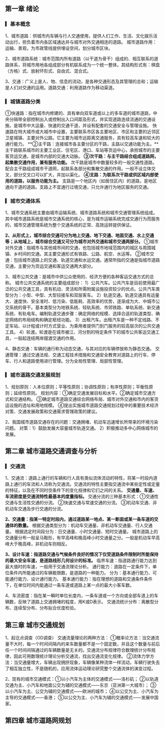 ## 第一章  绪论

### ▎基本概念

1、城市道路：供城市内车辆与行人交通使用，提供人们工作、生活、文化娱乐活动出行，担负着市内各区域通达并与城市对外交通相连的道路。
城市道路作用：运输、景观，为市政管线提供埋设空间，划分城市区块。

2、城市道路系统：城市范围内所有道路（以干道为骨干）组成的、相互联系的道路体系，将城市用地各组成部分有机联系成为一个统一整体。其结构形式有：棋盘（方格）式、放射环形式、自由式、混合式。

3、交通：广义上是人、物、信息的流动，是各种交通形态及其管理的总和；运输是人们对交通的运用。道路交通：利用道路作为移动渠道。

### ▎城镇道路分类

①快速路：指在城市内修建的、具有单向双车道或以上的多车道的城市道路，中央分隔带全部控制出入或控制出入口间距及形式，并实现道路连续流通的交通设施，是城市中大运量、快速的交通干道，并设有配套的交通安全与管理设施。
快速路在特大城市或大城市中设置，主要联系市区各主要地区、市区和主要的近邻区卫星城镇、主要对外公路。它主要为城市远距离交通服务，具有较高车速和较大的通行能力。
**②主干路：连接城市各主要分区的干路，主路以交通功能为主。**主干路联系城市的主要工业区、住宅区、港口、车站等货运中心，承担城市的主要客货运交通，是城市内部的交通大动脉。
**③次干路：与主干路结合组成道路网，起集散交通作用，兼有服务功能。**
次干路是城市中数量较多的一般交通性道路。配合主干路组成城市干道网，起联系各部分和集散交通的作用。一般不设立体交叉，部分交叉口可以扩大，并加以渠化。
**④支路：为联系次干路或供区域内部使用的道路，以服务功能为主。**
支路是一个地区内（如居住区内）的道路，是地区通向干道的道路。支路上不宜通行过境交通，只允许通行为地区服务的交通。

### ▎城市交通体系

1、城市交通系统主要由城市运输系统、城市道路系统和城市交通管理系统组成。其中城市道路系统是城市交通系统的核心，是为城市运输系统完成交通行为而服务的，城市交通管理系统为整个交通系统的正常、高效运转提供保证。

**2、从形式上，城市综合交通可分为地上交通、地下交通、地面交通、水上交通等；从地域上，城市综合交通又可分为城市对外交通和城市交通两部分。**
①城市对外交通：指城市与其他城市间的交通，也包括城市地域范围内的城区与周围城镇、乡村间的交通。其主要交通形式有铁路、公路、航空、水运等。
②城市交通：包括城市道路上的交通、轨道交通和水运交通。通常所指的交通是指城市道路交通，主要分为货运交通和客运交通两大部分。

3、城市公共交通：是城市中供公众使用的、经济方便的各种客运交通方式的总称。
城市公共交通系统的主要组成部分：
1）公共汽车。公共汽车是目前使用最广泛的公共交通工具，具有机动、灵活和所需附属设施投资较少的优点。公共汽车类型分为：小型、中型、大型铰接车和双层客车。
2）轨道交通。轨道交通具有运量大、速度快、安全准时、低污染、低能耗、高效率的优势，逐渐成为大、中城市公交系统的骨干。基本类型分为地铁系统、轻轨系统、市郊铁路、单轨系统、新交通系统、有轨电车。编制轨道交通步骤：确定网络的规模、选择合适的轨道类型、确定网络的布局结构和确定枢纽功能。
3）出租汽车。出租汽车是一种不定线路、不定车站、以计程或计时方式营业、为乘用者提供门到门服务的较高层次的公共交通工具。
4）轮渡。轮渡是在城市被江、河分割的特定条件下的城市公共客运交通工具，一般起连结两岸摆渡交通的作用。

4、静态交通：车辆的通行称为动态交通，与其对应的车辆停放称为静态交通。
交通管理：通过交通法规、交通工程技术措施和交通安全教育对道路上的行车、停车、行人和道路使用进行管理。分为全局性管理、局部性管理。

### ▎城市道路交通发展规划

1、规划原则：人本位原则；平等性原则；协调性原则；有序性原则；平衡性原则；延续性原则。
规划内容：①确定交通发展目标和水平。②确定城市交通方式和交通结构。
③确定城市道路交通综合网络布局、城市对外交通和市内的客货运设施的选址和用地规模。
④提出实施城市道路交通规划过程中的重要技术经济对策、交通发展政策和交通需求管理政策的建议。

2、我国城市道路交通存在的问题：交通拥堵、机动车迅速增长所带来的环境污染问题。
对策：1）鼓励发展大容量城市轨道交通。            2）积极推动多中心网络城市的发展。

## 第二章  城市道路交通调查与分析

### ▎交通流

1、交通流：道路上通行的车辆和行人具有类似流体流动的特性，将某一时段内道路上通行的车流和人流称为交通流。交通流的特性主要指交通流中某些定性或定量的特征，以及在不同时空条件下的变化规律和它们之间的关系。
**交通量、车速、车流密度是交通流特性最基本的度量指标。**
交通分流的三种基本形式：①交通性交通与生活性交通的分流。
②快速交通与常速交通的分流。
③机动车交通、非机动车交通及步行交通的分流。

**2、交通量：指某一特定时段内，通过道路某一地点、某一断面或某一条车道的交通体的数量。**
根据交通类型分为：机动车交通量、非机动车交通量、行人交通量。
根据选定时间段分为：日交通量、小时交通量、短时交通量。
城市道路上的交通量分布一般呈马鞍形，有早高峰和晚高峰小时交通量之分。一般是机动车早高峰大于晚高峰，非机动车则相反。

**3、设计车速：指道路交通与气候条件良好的情况下仅受道路条件限制时所能保持的最大安全车速，是道路线形几何设计的标准。**
临界车速：指道路通行能力达到最大值时的车速，一般用于交通流理论分析。
通行能力：道路在一定条件下，单位条件内所能通过的车辆极限数，是道路的一种能力。
分为：基本通行能力、可能通行能力、设计通行能力。
基本通行能力：指在理想的道路和交通条件条件下，在单位时间内能通过一条车道或道路上某一点的最大小客车数。

4、车流密度：指在某一瞬时单位长度内，一条车道或一个方向或全部车道上的车辆数，反映了道路上交通拥堵的程度，用K或D表示。
交通流统计分布：离散型分布、连续型分布、分布拟合优度检验。

## 第三章  城市交通规划

1、起讫点调查（OD调查）
交通流量理论的两种方法：
①概率论方法：当交通流量不大时，每一个时间间隔内的来车数量都不是一个固定数，并且这个数量与前后任一个时间间隔通过的车辆数量是无关的。交通流分布规律符合数理统计分布规律，因此可用数理统计理论分析交通流，找出交通流变化规律。
②流体力学方法：当交通量增大，车辆出现拥挤现象，车辆像某种流体一样流动，车辆行驶失去了相互独立性，不是随机的，应用流体运动理论研究整个交通流体的演变过程。

2、现有的城市交通模式：①以小汽车为主体的交通模式——洛杉矶；
②以轨道交通为主、小汽车和地面公交为辅的交通模式——东京（亚洲第一大城市）；
③以小汽车为主、公交为辅的交通模式——欧洲的城市；
④以公交为主、小汽车为主导的交通模式——香港；
⑤以公交为主、小汽车为辅的交通模式——发展中国家。

## 第四章  城市道路网规划

